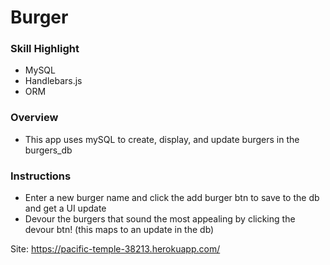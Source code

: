 # Burger

### Skill Highlight

- MySQL
- Handlebars.js
- ORM

### Overview

- This app uses mySQL to create, display, and update burgers in the burgers_db

### Instructions

- Enter a new burger name and click the add burger btn to save to the db and get a UI update
- Devour the burgers that sound the most appealing by clicking the devour btn! (this maps to an update in the db)

Site: https://pacific-temple-38213.herokuapp.com/